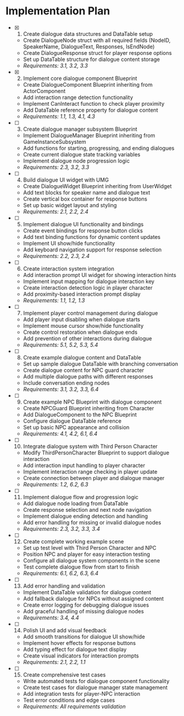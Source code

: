 # Implementation Plan

- [x] 1. Create dialogue data structures and DataTable setup
  - Create DialogueNode struct with all required fields (NodeID, SpeakerName, DialogueText, Responses, IsEndNode)
  - Create DialogueResponse struct for player response options
  - Set up DataTable structure for dialogue content storage
  - _Requirements: 3.1, 3.2, 3.3_

- [x] 2. Implement core dialogue component Blueprint




  - Create DialogueComponent Blueprint inheriting from ActorComponent
  - Add interaction range detection functionality
  - Implement CanInteract function to check player proximity
  - Add DataTable reference property for dialogue content
  - _Requirements: 1.1, 1.3, 4.1, 4.3_

- [ ] 3. Create dialogue manager subsystem Blueprint
  - Implement DialogueManager Blueprint inheriting from GameInstanceSubsystem
  - Add functions for starting, progressing, and ending dialogues
  - Create current dialogue state tracking variables
  - Implement dialogue node progression logic
  - _Requirements: 2.3, 3.2, 3.3_

- [ ] 4. Build dialogue UI widget with UMG
  - Create DialogueWidget Blueprint inheriting from UserWidget
  - Add text blocks for speaker name and dialogue text
  - Create vertical box container for response buttons
  - Set up basic widget layout and styling
  - _Requirements: 2.1, 2.2, 2.4_

- [ ] 5. Implement dialogue UI functionality and bindings
  - Create event bindings for response button clicks
  - Add text binding functions for dynamic content updates
  - Implement UI show/hide functionality
  - Add keyboard navigation support for response selection
  - _Requirements: 2.2, 2.3, 2.4_

- [ ] 6. Create interaction system integration
  - Add interaction prompt UI widget for showing interaction hints
  - Implement input mapping for dialogue interaction key
  - Create interaction detection logic in player character
  - Add proximity-based interaction prompt display
  - _Requirements: 1.1, 1.2, 1.3_

- [ ] 7. Implement player control management during dialogue
  - Add player input disabling when dialogue starts
  - Implement mouse cursor show/hide functionality
  - Create control restoration when dialogue ends
  - Add prevention of other interactions during dialogue
  - _Requirements: 5.1, 5.2, 5.3, 5.4_

- [ ] 8. Create example dialogue content and DataTable
  - Set up sample dialogue DataTable with branching conversation
  - Create dialogue content for NPC guard character
  - Add multiple dialogue paths with different responses
  - Include conversation ending nodes
  - _Requirements: 3.1, 3.2, 3.3, 6.4_

- [ ] 9. Create example NPC Blueprint with dialogue component
  - Create NPCGuard Blueprint inheriting from Character
  - Add DialogueComponent to the NPC Blueprint
  - Configure dialogue DataTable reference
  - Set up basic NPC appearance and collision
  - _Requirements: 4.1, 4.2, 6.1, 6.4_

- [ ] 10. Integrate dialogue system with Third Person Character
  - Modify ThirdPersonCharacter Blueprint to support dialogue interaction
  - Add interaction input handling to player character
  - Implement interaction range checking in player update
  - Create connection between player and dialogue manager
  - _Requirements: 1.2, 6.2, 6.3_

- [ ] 11. Implement dialogue flow and progression logic
  - Add dialogue node loading from DataTable
  - Create response selection and next node navigation
  - Implement dialogue ending detection and handling
  - Add error handling for missing or invalid dialogue nodes
  - _Requirements: 2.3, 3.2, 3.3, 3.4_

- [ ] 12. Create complete working example scene
  - Set up test level with Third Person Character and NPC
  - Position NPC and player for easy interaction testing
  - Configure all dialogue system components in the scene
  - Test complete dialogue flow from start to finish
  - _Requirements: 6.1, 6.2, 6.3, 6.4_

- [ ] 13. Add error handling and validation
  - Implement DataTable validation for dialogue content
  - Add fallback dialogue for NPCs without assigned content
  - Create error logging for debugging dialogue issues
  - Add graceful handling of missing dialogue nodes
  - _Requirements: 3.4, 4.4_

- [ ] 14. Polish UI and add visual feedback
  - Add smooth transitions for dialogue UI show/hide
  - Implement hover effects for response buttons
  - Add typing effect for dialogue text display
  - Create visual indicators for interaction prompts
  - _Requirements: 2.1, 2.2, 1.1_

- [ ] 15. Create comprehensive test cases
  - Write automated tests for dialogue component functionality
  - Create test cases for dialogue manager state management
  - Add integration tests for player-NPC interaction
  - Test error conditions and edge cases
  - _Requirements: All requirements validation_